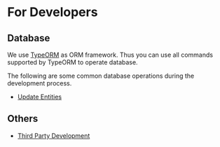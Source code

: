 # For Developers

## Database

We use [TypeORM](https://github.com/typeorm/typeorm) as ORM framework. Thus you can use all commands supported by TypeORM to operate database.

The following are some common database operations during the development process.

- [Update Entities](./update-entities.md)

## Others

- [Third Party Development](./third-party.md)

